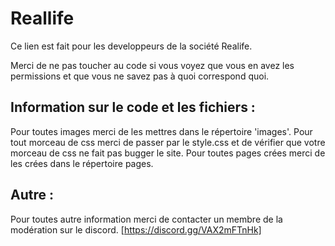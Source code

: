# Reallife
Ce lien est fait pour les developpeurs de la société Realife. 

Merci de ne pas toucher au code si vous voyez que vous en avez les permissions et que vous ne savez pas à quoi correspond quoi.

## Information sur le code et les fichiers :

Pour toutes images merci de les mettres dans le répertoire 'images'.
Pour tout morceau de css merci de passer par le style.css et de vérifier que votre morceau de css ne fait pas bugger le site.
Pour toutes pages crées merci de les crées dans le répertoire pages.

## Autre :

Pour toutes autre information merci de contacter un membre de la modération sur le discord.
[https://discord.gg/VAX2mFTnHk]
